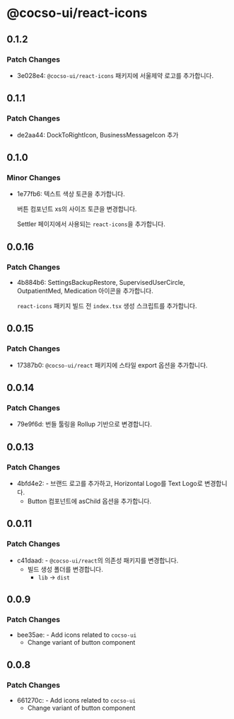 # @cocso-ui/react-icons

## 0.1.2

### Patch Changes

- 3e028e4: `@cocso-ui/react-icons` 패키지에 서울제약 로고를 추가합니다.

## 0.1.1

### Patch Changes

- de2aa44: DockToRightIcon, BusinessMessageIcon 추가

## 0.1.0

### Minor Changes

- 1e77fb6: 텍스트 색상 토큰을 추가합니다.

  버튼 컴포넌트 xs의 사이즈 토큰을 변경합니다.

  Settler 페이지에서 사용되는 `react-icons`을 추가합니다.

## 0.0.16

### Patch Changes

- 4b884b6: SettingsBackupRestore, SupervisedUserCircle, OutpatientMed, Medication 아이콘을 추가합니다.

  `react-icons` 패키지 빌드 전 `index.tsx` 생성 스크립트를 추가합니다.

## 0.0.15

### Patch Changes

- 17387b0: `@cocso-ui/react` 패키지에 스타일 export 옵션을 추가합니다.

## 0.0.14

### Patch Changes

- 79e9f6d: 번들 툴링을 Rollup 기반으로 변경합니다.

## 0.0.13

### Patch Changes

- 4bfd4e2: - 브랜드 로고를 추가하고, Horizontal Logo를 Text Logo로 변경합니다.
  - Button 컴포넌트에 asChild 옵션을 추가합니다.

## 0.0.11

### Patch Changes

- c41daad: - `@cocso-ui/react`의 의존성 패키지를 변경합니다.
  - 빌드 생성 폴더를 변경합니다.
    - `lib` → `dist`

## 0.0.9

### Patch Changes

- bee35ae: - Add icons related to `cocso-ui`
  - Change variant of button component

## 0.0.8

### Patch Changes

- 661270c: - Add icons related to `cocso-ui`
  - Change variant of button component
